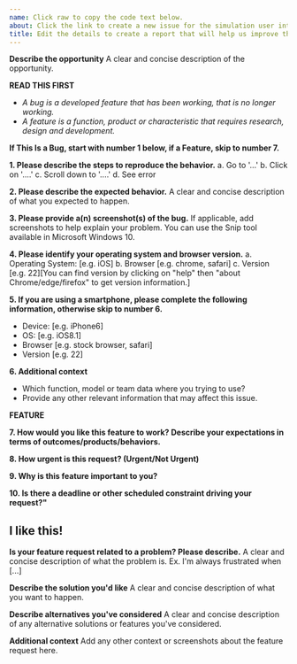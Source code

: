 ```yaml
---
name: Click raw to copy the code text below. 
about: Click the link to create a new issue for the simulation user interface https://github.com/lzim/teampsd/issues/new.
title: Edit the details to create a report that will help us improve the sim UI.
---
```


**Describe the opportunity**
A clear and concise description of the opportunity.

**READ THIS FIRST**
- _A bug is a developed feature that has been working, that is no longer working._
- _A feature is a function, product or characteristic that requires research, design and development._

**If This Is a Bug, start with number 1 below, if a Feature, skip to number 7.**

**1. Please describe the steps to reproduce the behavior.**
a. Go to '...'
b. Click on '....'
c. Scroll down to '....'
d. See error

**2. Please describe the expected behavior.**
A clear and concise description of what you expected to happen.

**3. Please provide a(n) screenshot(s) of the bug.**
If applicable, add screenshots to help explain your problem. You can use the Snip tool available in Microsoft Windows 10.

**4. Please identify your operating system and browser version.**
 a. Operating System: [e.g. iOS]
 b. Browser [e.g. chrome, safari]
 c. Version [e.g. 22][You can find version by clicking on "help" then "about Chrome/edge/firefox" to get version information.]

**5. If you are using a smartphone, please complete the following information, otherwise skip to number 6.**
 - Device: [e.g. iPhone6]
 - OS: [e.g. iOS8.1]
 - Browser [e.g. stock browser, safari]
 - Version [e.g. 22]

**6. Additional context**
 - Which function, model or team data where you trying to use?
 - Provide any other relevant information that may affect this issue.

**FEATURE**

**7. How would you like this feature to work? Describe your expectations in terms of outcomes/products/behaviors.**

**8. How urgent is this request? (Urgent/Not Urgent)**

**9. Why is this feature important to you?**

**10. Is there a deadline or other scheduled constraint driving your request?"**

## I like this! 
**Is your feature request related to a problem? Please describe.**
A clear and concise description of what the problem is. Ex. I'm always frustrated when [...]

**Describe the solution you'd like**
A clear and concise description of what you want to happen.

**Describe alternatives you've considered**
A clear and concise description of any alternative solutions or features you've considered.

**Additional context**
Add any other context or screenshots about the feature request here.
